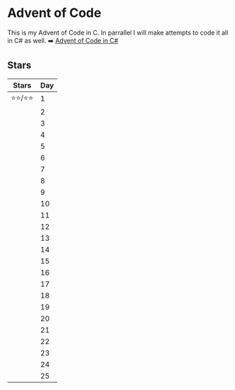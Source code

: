 # Advent of Code
This is my Advent of Code in C. In parrallel I will make attempts to code it all in C# as well. :arrow_right: [Advent of Code in C#](https://github.com/FrogBoys/AoC2024)
## Stars

| Stars | Day |
| -- | - |
| ⭐⭐/⭐⭐ | 1 |
| | 2 |
| | 3 |
| | 4 |
| | 5 |
| | 6 |
| | 7 |
| | 8 |
| | 9 |
| | 10 |
| | 11 |
| | 12 |
| | 13 |
| | 14 |
| | 15 |
| | 16 |
| | 17 |
| | 18 |
| | 19 |
| | 20 |
| | 21 |
| | 22 |
| | 23 |
| | 24 |
| | 25 |
